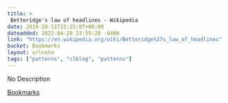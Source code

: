 ```yaml
---
title: > 
 Betteridge's law of headlines - Wikipedia
date: 2018-10-11T22:21:07+00:00
dateadded: 2022-04-20 23:59:20 -0400
link: "https://en.wikipedia.org/wiki/Betteridge%27s_law_of_headlines"
bucket: Bookmarks
layout: urlnote
tags: ["patterns", "clblog", "patterns"]
--- 
```

No Description
 <!-- end excerpt --> 
<div class='bucket'><a class='internal-link' href='/buckets/bookmarks'>Bookmarks</a></div> 
